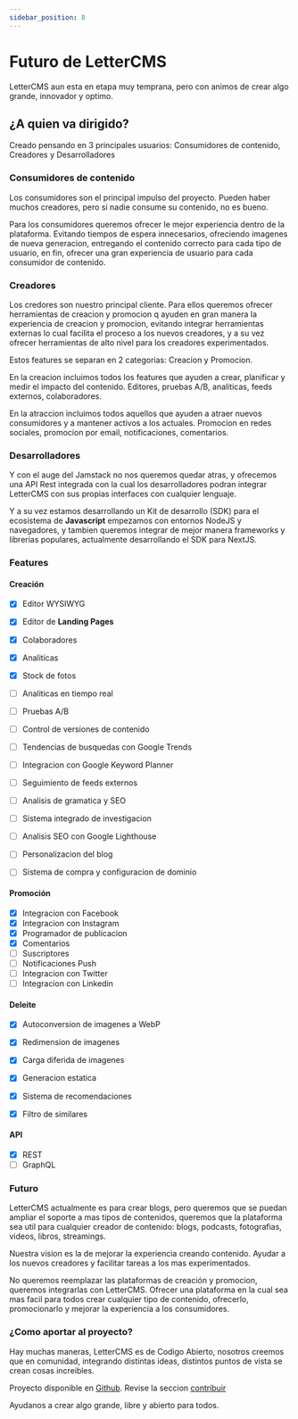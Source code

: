 ```yaml
---
sidebar_position: 8
---
```


# Futuro de LetterCMS

LetterCMS aun esta en etapa muy temprana, pero con animos de crear algo grande, innovador y optimo.

## ¿A quien va dirigido?

Creado pensando en 3 principales usuarios: Consumidores de contenido, Creadores y Desarrolladores

### Consumidores de contenido

Los consumidores son el principal impulso del proyecto. Pueden haber muchos creadores, pero si nadie consume su contenido, no es bueno.

Para los consumidores queremos ofrecer le mejor experiencia dentro de la plataforma. Evitando tiempos de espera innecesarios, ofreciendo imagenes de nueva generacion, entregando el contenido correcto para cada tipo de usuario, en fin, ofrecer una gran experiencia de usuario para cada consumidor de contenido.

### Creadores

Los credores son nuestro principal cliente. Para ellos queremos ofrecer herramientas de creacion y promocion q ayuden en gran manera la experiencia de creacion y promocion, evitando integrar herramientas externas lo cual facilita el proceso a los nuevos creadores, y a su vez ofrecer herramientas de alto nivel para los creadores experimentados.

Estos features se separan en 2 categorias: Creacion y Promocion.

En la creacion incluimos todos los features que ayuden a crear, planificar y medir el impacto del contenido. Editores, pruebas A/B, analiticas, feeds externos, colaboradores.

En la atraccion incluimos todos aquellos que ayuden a atraer nuevos consumidores y a mantener activos a los actuales. Promocion en redes sociales, promocion por email, notificaciones, comentarios.

### Desarrolladores

Y con el auge del Jamstack no nos queremos quedar atras, y ofrecemos una API Rest integrada con la cual los desarrolladores podran integrar LetterCMS con sus propias interfaces con cualquier lenguaje.

Y a su vez estamos desarrollando un Kit de desarrollo (SDK) para el ecosistema de **Javascript** empezamos con entornos NodeJS y navegadores, y tambien queremos integrar de mejor manera frameworks y librerias populares, actualmente desarrollando el SDK para NextJS.

### Features

#### Creación

- [x] Editor WYSIWYG
- [x] Editor de **Landing Pages**
- [x] Colaboradores
- [x] Analiticas
- [x] Stock de fotos
- [ ] Analiticas en tiempo real
- [ ] Pruebas A/B
- [ ] Control de versiones de contenido
- [ ] Tendencias de busquedas con Google Trends
- [ ] Integracion con Google Keyword Planner
- [ ] Seguimiento de feeds externos
- [ ] Analisis de gramatica y SEO
- [ ] Sistema integrado de investigacion
- [ ] Analisis SEO con Google Lighthouse
- [ ] Personalizacion del blog
- [ ] Sistema de compra y configuracion de dominio


#### Promoción

- [x] Integracion con Facebook
- [x] Integracion con Instagram
- [x] Programador de publicacion
- [x] Comentarios
- [ ] Suscriptores
- [ ] Notificaciones Push
- [ ] Integracion con Twitter
- [ ] Integracion con Linkedin

#### Deleite

- [x] Autoconversion de imagenes a WebP
- [x] Redimension de imagenes
- [x] Carga diferida de imagenes
- [x] Generacion estatica
- [x] Sistema de recomendaciones
- [x] Filtro de similares


#### API
- [x] REST
- [ ] GraphQL

### Futuro

LetterCMS actualmente es para crear blogs, pero queremos que se puedan ampliar el soporte a mas tipos de contenidos, queremos que la plataforma sea util para cualquier creador de contenido: blogs, podcasts, fotografias, videos, libros, streamings.

Nuestra vision es la de mejorar la experiencia creando contenido. Ayudar a los nuevos creadores y facilitar tareas a los mas experimentados.

No queremos reemplazar las plataformas de creación y promocion, queremos integrarlas con LetterCMS. Ofrecer una plataforma en la cual sea mas facil para todos crear cualquier tipo de contenido, ofrecerlo, promocionarlo y mejorar la experiencia a los consumidores.


### ¿Como aportar al proyecto?

Hay muchas maneras, LetterCMS es de Codigo Abierto, nosotros creemos que en comunidad, integrando distintas ideas, distintos puntos de vista se crean cosas increibles.

Proyecto disponible en [Github](https://github.com/lettercms). Revise la seccion [contribuir](/docs/contributing)

Ayudanos a crear algo grande, libre y abierto para todos.

